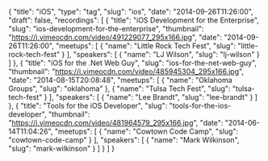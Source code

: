 {
  "title": "iOS",
  "type": "tag",
  "slug": "ios",
  "date": "2014-09-26T11:26:00",
  "draft": false,
  "recordings": [
    {
      "title": "iOS Development for the Enterprise",
      "slug": "ios-development-for-the-enterprise",
      "thumbnail": "https://i.vimeocdn.com/video/491229077_295x166.jpg",
      "date": "2014-09-26T11:26:00",
      "meetups": [
        {
          "name": "Little Rock Tech Fest",
          "slug": "little-rock-tech-fest"
        }
      ],
      "speakers": [
        {
          "name": "LJ Wilson",
          "slug": "lj-wilson"
        }
      ]
    },
    {
      "title": "iOS for the .Net Web Guy",
      "slug": "ios-for-the-net-web-guy",
      "thumbnail": "https://i.vimeocdn.com/video/485945304_295x166.jpg",
      "date": "2014-08-15T20:08:48",
      "meetups": [
        {
          "name": "Oklahoma Groups",
          "slug": "oklahoma"
        },
        {
          "name": "Tulsa Tech Fest",
          "slug": "tulsa-tech-fest"
        }
      ],
      "speakers": [
        {
          "name": "Lee Brandt",
          "slug": "lee-brandt"
        }
      ]
    },
    {
      "title": "Tools for the iOS Developer",
      "slug": "tools-for-the-ios-developer",
      "thumbnail": "https://i.vimeocdn.com/video/481964579_295x166.jpg",
      "date": "2014-06-14T11:04:26",
      "meetups": [
        {
          "name": "Cowtown Code Camp",
          "slug": "cowtown-code-camp"
        }
      ],
      "speakers": [
        {
          "name": "Mark Wilkinson",
          "slug": "mark-wilkinson"
        }
      ]
    }
  ]
}